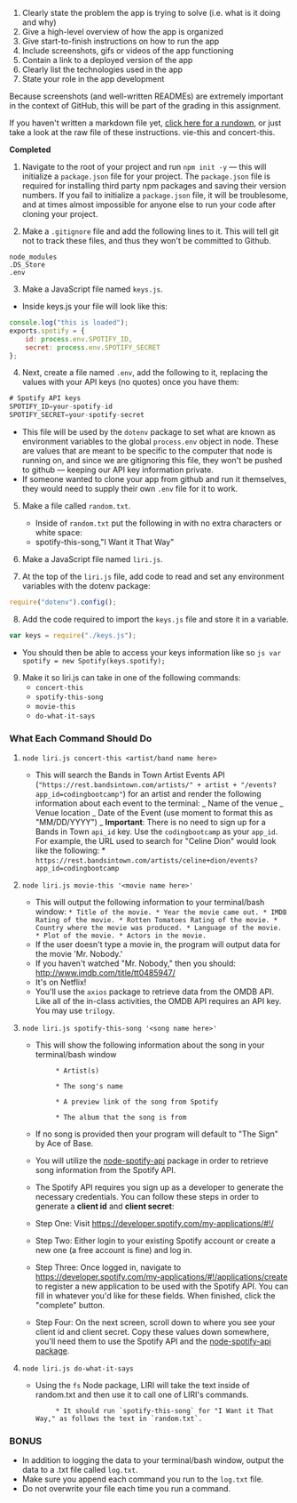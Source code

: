 
1. Clearly state the problem the app is trying to solve (i.e. what is it doing and why)
2. Give a high-level overview of how the app is organized
3. Give start-to-finish instructions on how to run the app
4. Include screenshots, gifs or videos of the app functioning
5. Contain a link to a deployed version of the app
6. Clearly list the technologies used in the app
7. State your role in the app development

Because screenshots (and well-written READMEs) are extremely important in the context of GitHub, this will be part of the grading in this assignment.

If you haven't written a markdown file yet, [click here for a rundown](https://guides.github.com/features/mastering-markdown/), or just take a look at the raw file of these instructions.
vie-this and concert-this.

**Completed**

1. Navigate to the root of your project and run `npm init -y` &mdash; this will initialize a `package.json` file for your project. The `package.json` file is required for installing third party npm packages and saving their version numbers. If you fail to initialize a `package.json` file, it will be troublesome, and at times almost impossible for anyone else to run your code after cloning your project.

2. Make a `.gitignore` file and add the following lines to it. This will tell git not to track these files, and thus they won't be committed to Github.

```
node_modules
.DS_Store
.env
```

3. Make a JavaScript file named `keys.js`.

-   Inside keys.js your file will look like this:

```js
console.log("this is loaded");
exports.spotify = {
    id: process.env.SPOTIFY_ID,
    secret: process.env.SPOTIFY_SECRET
};
```

4. Next, create a file named `.env`, add the following to it, replacing the values with your API keys (no quotes) once you have them:

```js
# Spotify API keys
SPOTIFY_ID=your-spotify-id
SPOTIFY_SECRET=your-spotify-secret

```

-   This file will be used by the `dotenv` package to set what are known as environment variables to the global `process.env` object in node. These are values that are meant to be specific to the computer that node is running on, and since we are gitignoring this file, they won't be pushed to github &mdash; keeping our API key information private.
-   If someone wanted to clone your app from github and run it themselves, they would need to supply their own `.env` file for it to work.

5. Make a file called `random.txt`.

    - Inside of `random.txt` put the following in with no extra characters or white space:
    - spotify-this-song,"I Want it That Way"

6. Make a JavaScript file named `liri.js`.

7. At the top of the `liri.js` file, add code to read and set any environment variables with the dotenv package:

```js
require("dotenv").config();
```

8. Add the code required to import the `keys.js` file and store it in a variable.

```js
var keys = require("./keys.js");
```

-   You should then be able to access your keys information like so
    `js var spotify = new Spotify(keys.spotify);`

9. Make it so liri.js can take in one of the following commands:
    - `concert-this`
    - `spotify-this-song`
    - `movie-this`
    - `do-what-it-says`

### What Each Command Should Do

1. `node liri.js concert-this <artist/band name here>`

    - This will search the Bands in Town Artist Events API (`"https://rest.bandsintown.com/artists/" + artist + "/events?app_id=codingbootcamp"`) for an artist and render the following information about each event to the terminal:
      _ Name of the venue
      _ Venue location
      _ Date of the Event (use moment to format this as "MM/DD/YYYY")
      _ **Important**: There is no need to sign up for a Bands in Town `api_id` key. Use the `codingbootcamp` as your `app_id`. For example, the URL used to search for "Celine Dion" would look like the following: \* `https://rest.bandsintown.com/artists/celine+dion/events?app_id=codingbootcamp`

2. `node liri.js movie-this '<movie name here>'`
    - This will output the following information to your terminal/bash window:
      `* Title of the movie. * Year the movie came out. * IMDB Rating of the movie. * Rotten Tomatoes Rating of the movie. * Country where the movie was produced. * Language of the movie. * Plot of the movie. * Actors in the movie.`
    - If the user doesn't type a movie in, the program will output data for the movie 'Mr. Nobody.'
    - If you haven't watched "Mr. Nobody," then you should: <http://www.imdb.com/title/tt0485947/>
    - It's on Netflix!
    - You'll use the `axios` package to retrieve data from the OMDB API. Like all of the in-class activities, the OMDB API requires an API key. You may use `trilogy`.

2.  `node liri.js spotify-this-song '<song name here>'`

    -   This will show the following information about the song in your terminal/bash window

            	 * Artist(s)

            	 * The song's name

            	 * A preview link of the song from Spotify

            	 * The album that the song is from

    -   If no song is provided then your program will default to "The Sign" by Ace of Base.

    -   You will utilize the [node-spotify-api](https://www.npmjs.com/package/node-spotify-api) package in order to retrieve song information from the Spotify API.

    -   The Spotify API requires you sign up as a developer to generate the necessary credentials. You can follow these steps in order to generate a **client id** and **client secret**:

    -   Step One: Visit <https://developer.spotify.com/my-applications/#!/>

    -   Step Two: Either login to your existing Spotify account or create a new one (a free account is fine) and log in.

    -   Step Three: Once logged in, navigate to <https://developer.spotify.com/my-applications/#!/applications/create> to register a new application to be used with the Spotify API. You can fill in whatever you'd like for these fields. When finished, click the "complete" button.

    -   Step Four: On the next screen, scroll down to where you see your client id and client secret. Copy these values down somewhere, you'll need them to use the Spotify API and the [node-spotify-api package](https://www.npmjs.com/package/node-spotify-api).


4)  `node liri.js do-what-it-says`

    -   Using the `fs` Node package, LIRI will take the text inside of random.txt and then use it to call one of LIRI's commands.

            	 * It should run `spotify-this-song` for "I Want it That Way," as follows the text in `random.txt`.


### BONUS

-   In addition to logging the data to your terminal/bash window, output the data to a .txt file called `log.txt`.
-   Make sure you append each command you run to the `log.txt` file.
-   Do not overwrite your file each time you run a command.
